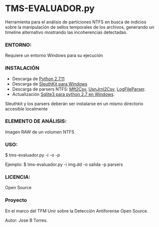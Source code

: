 # TMS-EVALUADOR.py
Herramienta para el análisis de particiones NTFS en busca de indicios sobre la manipulación de sellos temporales de los archivos, generando un timeline alternativo mostrando las incoherencias detectadas.
### ENTORNO:
Requiere un entorno Windows para su ejecución
### INSTALACIÓN
* Descarga de [Python 2.7.11](https://www.python.org/download/releases/2.7.11)
* Descarga de [SleuthKit para Windows](https://github.com/sleuthkit/sleuthkit/releases/download/sleuthkit-4.3.0/sleuthkit-4.3.0-win32.zip)
* Descarga de parsers NTFS: [Mft2Csv](https://github.com/jschicht/Mft2Csv), [UsnJrnl2Csv](https://github.com/jschicht/UsnJrnl2Csv), [LogFileParser](https://github.com/jschicht/LogFileParser).
* Actualización [Sqlite3 para python 2.7 en Windows](https://www.sqlite.org/2016/sqlite-dll-win32-x86-3150100.zip).

Sleuthkit y los parsers deberán ser instalarse en un mismo directorio accesible localmente
### ELEMENTO DE ANÁLISIS:
Imagen RAW de un volumen NTFS
### USO:
$ tms-evaluador.py -i <imagen>  -o <fichero-CSV-salida> -p <ruta-parsers>

Ejemplo: $ tms-evaluador.py -i  img.dd -o salida -p parsers

### LICENCIA:
Open Source

### Proyecto
En el marco del TFM Unir sobre la Detección Antiforense Open Source.

Autor: Jose B Torres.
